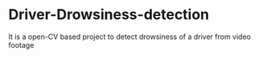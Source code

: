 # Driver-Drowsiness-detection
It is a open-CV based project to detect drowsiness of a driver from video footage
